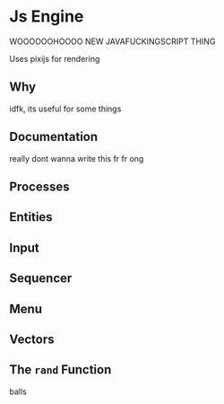 # Js Engine
WOOOOOOHOOOO NEW JAVAFUCKINGSCRIPT THING

Uses pixijs for rendering

## Why
idfk, its useful for some things

## Documentation
really dont wanna write this fr fr ong

## Processes

## Entities

## Input

## Sequencer

## Menu

## Vectors

## The `rand` Function

balls